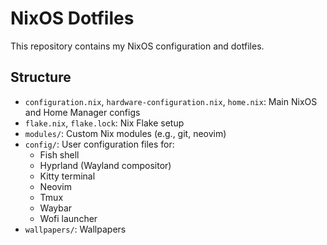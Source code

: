 # NixOS Dotfiles

This repository contains my NixOS configuration and dotfiles.

## Structure

- `configuration.nix`, `hardware-configuration.nix`, `home.nix`: Main NixOS and Home Manager configs
- `flake.nix`, `flake.lock`: Nix Flake setup
- `modules/`: Custom Nix modules (e.g., git, neovim)
- `config/`: User configuration files for:
  - Fish shell
  - Hyprland (Wayland compositor)
  - Kitty terminal
  - Neovim
  - Tmux
  - Waybar
  - Wofi launcher
- `wallpapers/`: Wallpapers

